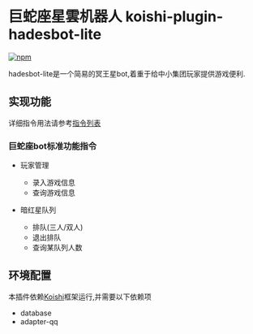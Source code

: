 # 巨蛇座星雲机器人 koishi-plugin-hadesbot-lite

[![npm](https://img.shields.io/npm/v/koishi-plugin-hadesstar-bot?style=flat-square)](https://www.npmjs.com/package/koishi-plugin-hadesstar-bot)

hadesbot-lite是一个简易的冥王星bot,着重于给中小集团玩家提供游戏便利.

## 实现功能

详细指令用法请参考[指令列表](commandlist.md)

### 巨蛇座bot标准功能指令

- 玩家管理
  <!-- - 授权车牌(管理)
  - 重置玩家(管理) -->
  - 录入游戏信息
  - 查询游戏信息

- 暗红星队列
  - 排队(三人/双人)
  - 退出排队
  - 查询某队列人数

<!-- - 红星活动
  - 开关红活(管理)
  - 重置红活(管理)
  - 生成红活排行
  - 加入红活行动
  - 录入红活行动分数
  - 查询红活分数 -->

<!-- - 杂项
  - 随机俏皮话系统 -->
<!-- 
### 适配adapter-qq的额外指令

仅在适配qq开放平台运行时,以下指令有效,使用onebot框架运行时请忽略.

- 玩家管理
  - 初始化玩家(管理) -->

## 环境配置

本插件依赖[Koishi](https://koishi.chat/)框架运行,并需要以下依赖项

- database
- adapter-qq
<!-- - adapter-onebot (二选一) -->
